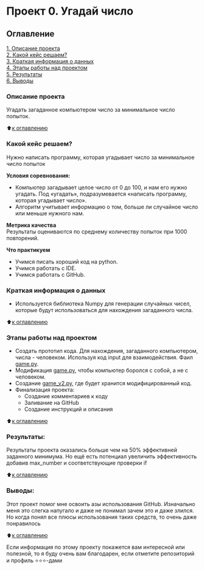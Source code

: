 # Проект 0. Угадай число

## Оглавление  
[1. Описание проекта](#описание-проекта)  
[2. Какой кейс решаем?](#Какой-кейс-решаем)  
[3. Краткая информация о данных](#Краткая-информация-о-данных)  
[4. Этапы работы над проектом](#Этапы-работы-над-проектом)  
[5. Результаты](#результаты)    
[6. Выводы](#Выводы) 

### Описание проекта    
Угадать загаданное компьютером число за минимальное число попыток.

:arrow_up:[к оглавлению](#оглавление)


### Какой кейс решаем?    
Нужно написать программу, которая угадывает число за минимальное число попыток

**Условия соревнования:**  
- Компьютер загадывает целое число от 0 до 100, и нам его нужно угадать. Под «угадать», подразумевается «написать программу, которая угадывает число».
- Алгоритм учитывает информацию о том, больше ли случайное число или меньше нужного нам.

**Метрика качества**     
Результаты оцениваются по среднему количеству попыток при 1000 повторений.

**Что практикуем**     
* Учимся писать хороший код на python.
* Учимся работать с IDE.
* Учимся работать с GitHub.


### Краткая информация о данных
* Используется библиотека Numpy для генерации случайных чисел,<br>
  которые будут использоваться для нахождения загаданного числа.
  
:arrow_up:[к оглавлению](#оглавление)


### Этапы работы над проектом  
* Создать прототип кода. Для нахождения, загаданного компьютером, числа - человеком. Используя код input для взаимодействия. Фаил [game.py](/project_0/game.py).
* Модификация [game.py](/project_0/game.py), чтобы компьютер боролся с собой, а не с человеком.
* Создание [game_v2.py](/project_0/game_v2.py), где будет хранится модифицированный код.
* Финализация проекта:
  * Создание комментариев к коду
  * Заливание на GitHub
  * Создание инструкций и описания

:arrow_up:[к оглавлению](#оглавление)


### Результаты:  
Результаты проекта оказались больше чем на 50% эффективней заданного минимума. Но ещё есть потенциал увеличить эффективность добавив max_number и соответствующие проверки if

:arrow_up:[к оглавлению](#оглавление)


### Выводы:  
Этот проект помог мне освоить азы использования GitHub. Изначально меня это слегка напугало и даже не понимал зачем это и даже злился. Но когда понял все плюсы использования таких средств, то очень даже понравилось

:arrow_up:[к оглавлению](#оглавление)


Если информация по этому проекту покажется вам интересной или полезной, то я буду очень вам благодарен, если отметите репозиторий и профиль ⭐️⭐️⭐️-дами